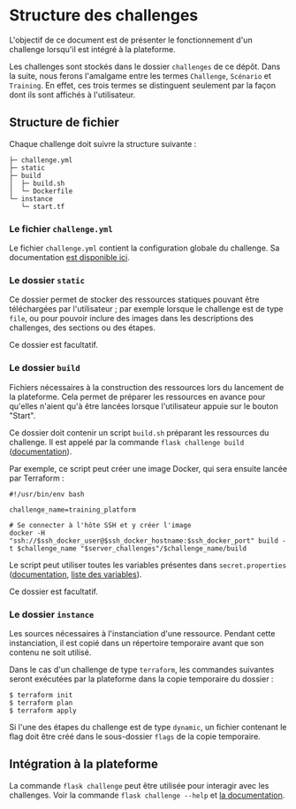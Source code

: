 # Structure des challenges

L'objectif de ce document est de présenter le fonctionnement d'un challenge lorsqu'il est intégré à la plateforme.

Les challenges sont stockés dans le dossier `challenges` de ce dépôt. Dans la suite, nous ferons l'amalgame entre les termes `Challenge`, `Scénario` et `Training`. En effet, ces trois termes se distinguent seulement par la façon dont ils sont affichés à l'utilisateur.

## Structure de fichier

Chaque challenge doit suivre la structure suivante :
```text
├─ challenge.yml
├─ static
├─ build
│  ├─ build.sh
│  └─ Dockerfile
└─ instance
   └─ start.tf
```

### Le fichier `challenge.yml`

Le fichier `challenge.yml` contient la configuration globale du challenge.
Sa documentation [est disponible ici](challenge-yml.md).

### Le dossier `static`

Ce dossier permet de stocker des ressources statiques pouvant être téléchargées par l'utilisateur ;
par exemple lorsque le challenge est de type `file`, ou pour pouvoir inclure des images dans les descriptions des challenges, des sections ou des étapes. 

Ce dossier est facultatif.

### Le dossier `build`

Fichiers nécessaires à la construction des ressources lors du lancement de la plateforme.
Cela permet de préparer les ressources en avance pour qu'elles n'aient qu'à être lancées lorsque l'utilisateur appuie sur le bouton "Start".

Ce dossier doit contenir un script `build.sh` préparant les ressources du challenge. Il est appelé par la commande `flask challenge build` ([documentation](../web/src/commands/challenge_commands.md)).

Par exemple, ce script peut créer une image Docker, qui sera ensuite lancée par Terraform :
```shell
#!/usr/bin/env bash

challenge_name=training_platform

# Se connecter à l'hôte SSH et y créer l'image
docker -H "ssh://$ssh_docker_user@$ssh_docker_hostname:$ssh_docker_port" build -t $challenge_name "$server_challenges"/$challenge_name/build
```
Le script peut utiliser toutes les variables présentes dans `secret.properties` ([documentation](development.md), [liste des variables](../web/secret.example.properties)).

Ce dossier est facultatif.

### Le dossier `instance`

Les sources nécessaires à l'instanciation d'une ressource.
Pendant cette instanciation, il est copié dans un répertoire temporaire avant que son contenu ne soit utilisé.

Dans le cas d'un challenge de type `terraform`, les commandes suivantes seront exécutées par la plateforme dans la copie temporaire du dossier :
```shell
$ terraform init
$ terraform plan
$ terraform apply
```

Si l'une des étapes du challenge est de type `dynamic`, un fichier contenant le flag doit être créé dans le sous-dossier `flags` de la copie temporaire.

## Intégration à la plateforme

La commande `flask challenge` peut être utilisée pour interagir avec les challenges. Voir la commande `flask challenge --help` et [la documentation](../web/src/commands/challenge_commands.md).
